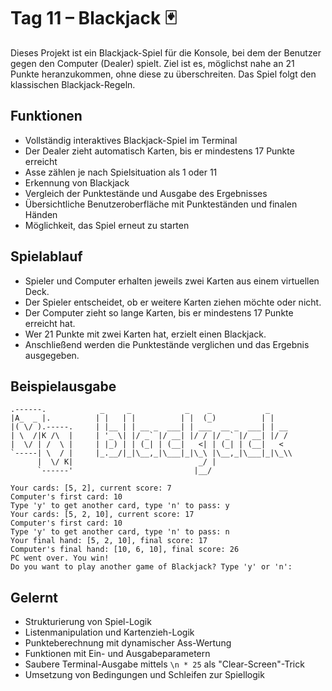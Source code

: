 # Tag 11 – Blackjack 🃏

Dieses Projekt ist ein Blackjack-Spiel für die Konsole, bei dem der Benutzer gegen den Computer (Dealer) spielt. Ziel ist es, möglichst nahe an 21 Punkte heranzukommen, ohne diese zu überschreiten. Das Spiel folgt den klassischen Blackjack-Regeln.

## Funktionen

- Vollständig interaktives Blackjack-Spiel im Terminal
- Der Dealer zieht automatisch Karten, bis er mindestens 17 Punkte erreicht
- Asse zählen je nach Spielsituation als 1 oder 11
- Erkennung von Blackjack
- Vergleich der Punktestände und Ausgabe des Ergebnisses
- Übersichtliche Benutzeroberfläche mit Punkteständen und finalen Händen
- Möglichkeit, das Spiel erneut zu starten

## Spielablauf

- Spieler und Computer erhalten jeweils zwei Karten aus einem virtuellen Deck.
- Der Spieler entscheidet, ob er weitere Karten ziehen möchte oder nicht.
- Der Computer zieht so lange Karten, bis er mindestens 17 Punkte erreicht hat.
- Wer 21 Punkte mit zwei Karten hat, erzielt einen Blackjack.
- Anschließend werden die Punktestände verglichen und das Ergebnis ausgegeben.

## Beispielausgabe
```
.------.            _     _            _    _            _    
|A_  _ |.          | |   | |          | |  (_)          | |   
|( \/ ).-----.     | |__ | | __ _  ___| | ___  __ _  ___| | __
| \  /|K /\  |     | '_ \| |/ _` |/ __| |/ / |/ _` |/ __| |/ /
|  \/ | /  \ |     | |_) | | (_| | (__|   <| | (_| | (__|   < 
`-----| \  / |     |_.__/|_|\__,_|\___|_|\_\ |\__,_|\___|_|\_\\
      |  \/ K|                            _/ |                
      `------'                           |__/           

Your cards: [5, 2], current score: 7
Computer's first card: 10
Type 'y' to get another card, type 'n' to pass: y
Your cards: [5, 2, 10], current score: 17
Computer's first card: 10
Type 'y' to get another card, type 'n' to pass: n
Your final hand: [5, 2, 10], final score: 17
Computer's final hand: [10, 6, 10], final score: 26
PC went over. You win!
Do you want to play another game of Blackjack? Type 'y' or 'n':
```

## Gelernt

- Strukturierung von Spiel-Logik
- Listenmanipulation und Kartenzieh-Logik
- Punkteberechnung mit dynamischer Ass-Wertung
- Funktionen mit Ein- und Ausgabeparametern
- Saubere Terminal-Ausgabe mittels `\n * 25` als "Clear-Screen"-Trick
- Umsetzung von Bedingungen und Schleifen zur Spiellogik
